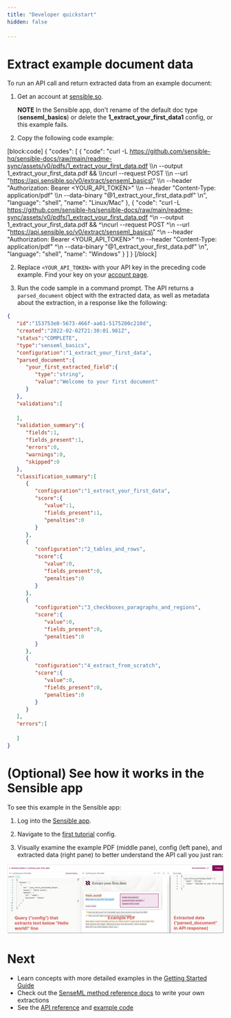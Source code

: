```yaml
---
title: "Developer quickstart"
hidden: false

---
```


Extract example document data
=====

To run an API call and return extracted data from an example document: 

1. Get an account at [sensible.so](https://app.sensible.so/register).

    **NOTE** In the Sensible app, don't rename of the default doc type (**senseml_basics**) or delete the **1_extract_your_first_data1** config, or this example fails. 

2. Copy the following code example:

[block:code]
{
  "codes": [
    {
      "code": "curl -L https://github.com/sensible-hq/sensible-docs/raw/main/readme-sync/assets/v0/pdfs/1_extract_your_first_data.pdf \\\n  --output 1_extract_your_first_data.pdf && \\\ncurl --request POST \\\n  --url \"https://api.sensible.so/v0/extract/senseml_basics\" \\\n  --header \"Authorization: Bearer <YOUR_API_TOKEN>\" \\\n  --header \"Content-Type: application/pdf\" \\\n  --data-binary \"@1_extract_your_first_data.pdf\" \n",
      "language": "shell",
      "name": "Linux/Mac"
    },
    {
      "code": "curl -L https://github.com/sensible-hq/sensible-docs/raw/main/readme-sync/assets/v0/pdfs/1_extract_your_first_data.pdf ^\n  --output 1_extract_your_first_data.pdf && ^\ncurl --request POST ^\n  --url \"https://api.sensible.so/v0/extract/senseml_basics\" ^\n  --header \"Authorization: Bearer <YOUR_API_TOKEN>\" ^\n  --header \"Content-Type: application/pdf\" ^\n  --data-binary \"@1_extract_your_first_data.pdf\" \n",
      "language": "shell",
      "name": "Windows"
    }
  ]
}
[/block]


2. Replace `<YOUR_API_TOKEN>` with your API key in the preceding code example. Find your key on your [account page](https://app.sensible.so/account/).

4. Run the code sample in a command prompt. The API returns a `parsed_document` object with the extracted data, as well as metadata about the extraction, in a response like the following:

```json
{
   "id":"153753e0-5673-466f-aa61-5175200c210d",
   "created":"2022-02-02T21:30:01.981Z",
   "status":"COMPLETE",
   "type":"senseml_basics",
   "configuration":"1_extract_your_first_data",
   "parsed_document":{
      "your_first_extracted_field":{
         "type":"string",
         "value":"Welcome to your first document"
      }
   },
   "validations":[
      
   ],
   "validation_summary":{
      "fields":1,
      "fields_present":1,
      "errors":0,
      "warnings":0,
      "skipped":0
   },
   "classification_summary":[
      {
         "configuration":"1_extract_your_first_data",
         "score":{
            "value":1,
            "fields_present":1,
            "penalties":0
         }
      },
      {
         "configuration":"2_tables_and_rows",
         "score":{
            "value":0,
            "fields_present":0,
            "penalties":0
         }
      },
      {
         "configuration":"3_checkboxes_paragraphs_and_regions",
         "score":{
            "value":0,
            "fields_present":0,
            "penalties":0
         }
      },
      {
         "configuration":"4_extract_from_scratch",
         "score":{
            "value":0,
            "fields_present":0,
            "penalties":0
         }
      }
   ],
   "errors":[
      
   ]
}
```

 

(Optional) See how it works in the Sensible app
=====

To see this example in the Sensible app:

1. Log into the [Sensible app](https://app.sensible.so/signin/).

2. Navigate to the [first tutorial](https://app.sensible.so/editor/?d=senseml_basics&c=1_extract_your_first_data&g=1_extract_your_first_data) config.
   
3. Visually examine the example PDF (middle pane), config (left pane), and extracted data (right pane) to better understand the API call you just ran:
   

![Click to enlarge](https://raw.githubusercontent.com/sensible-hq/sensible-docs/main/readme-sync/assets/v0/images/final/quick_1.png) 



Next
===

- Learn concepts with more detailed examples in the [Getting Started Guide](doc:getting-started)
- Check out the [SenseML method reference docs](doc:methods) to write your own extractions
- See the [API reference](https://docs.sensible.so/reference/choosing-an-endpoint) and [example code](https://github.com/sensible-hq/sensible-code-examples)
